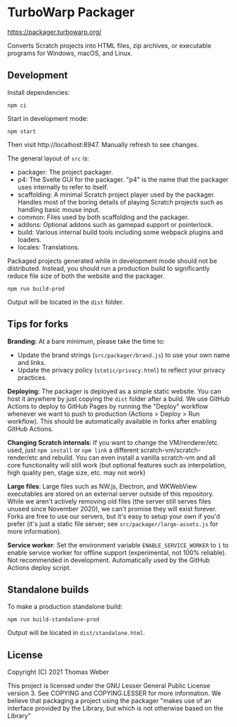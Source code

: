 # TurboWarp Packager

https://packager.turbowarp.org/

Converts Scratch projects into HTML files, zip archives, or executable programs for Windows, macOS, and Linux.

## Development

Install dependencies:

```
npm ci
```

Start in development mode:

```
npm start
```

Then visit http://localhost:8947. Manually refresh to see changes.

The general layout of `src` is:

 - packager: The project packager.
 - p4: The Svelte GUI for the packager. "p4" is the name that the packager uses internally to refer to itself.
 - scaffolding: A minimal Scratch project player used by the packager. Handles most of the boring details of playing Scratch projects such as handling basic mouse input.
 - common: Files used by both scaffolding and the packager.
 - addons: Optional addons such as gamepad support or pointerlock.
 - build: Various internal build tools including some webpack plugins and loaders.
 - locales: Translations.

Packaged projects generated while in development mode should not be distributed. Instead, you should run a production build to significantly reduce file size of both the website and the packager.

```
npm run build-prod
```

Output will be located in the `dist` folder.

## Tips for forks

**Branding:** At a bare minimum, please take the time to:

 - Update the brand strings (`src/packager/brand.js`) to use your own name and links.
 - Update the privacy policy (`static/privacy.html`) to reflect your privacy practices.

**Deploying**: The packager is deployed as a simple static website. You can host it anywhere by just copying the `dist` folder after a build. We use GitHub Actions to deploy to GitHub Pages by running the "Deploy" workflow whenever we want to push to production (Actions > Deploy > Run workflow). This should be automatically available in forks after enabling GitHub Actions.

**Changing Scratch internals**: If you want to change the VM/renderer/etc. used, just `npm install` or `npm link` a different scratch-vm/scratch-render/etc and rebuild. You can even install a vanilla scratch-vm and all core functionality will still work (but optional features such as interpolation, high quality pen, stage size, etc. may not work)

**Large files**: Large files such as NW.js, Electron, and WKWebView executables are stored on an external server outside of this repository. While we aren't actively removing old files (the server still serves files unused since November 2020), we can't promise they will exist forever. Forks are free to use our servers, but it's easy to setup your own if you'd prefer (it's just a static file server; see `src/packager/large-assets.js` for more information).

**Service worker**: Set the environment variable `ENABLE_SERVICE_WORKER` to `1` to enable service worker for offline support (experimental, not 100% reliable). Not recommended in development. Automatically used by the GitHub Actions deploy script.

## Standalone builds

To make a production standalone build:

```
npm run build-standalone-prod
```

Output will be located in `dist/standalone.html`.

## License

<!-- Make sure to also update COPYRIGHT_NOTICE in src/packager/brand.js -->

Copyright (C) 2021 Thomas Weber

This project is licensed under the GNU Lesser General Public License version 3. See COPYING and COPYING.LESSER for more information. We believe that packaging a project using the packager "makes use of an interface provided by the Library, but which is not otherwise based on the Library"
